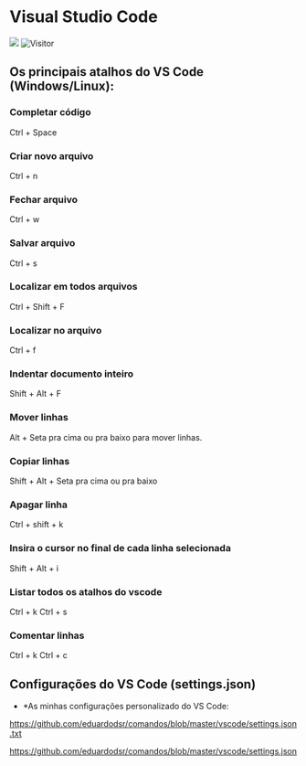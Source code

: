 # Visual Studio Code

[![](https://img.shields.io/badge/made_by-eduardodsr-green)](https://github.com/eduardods/)
![Visitor](https://visitor-badge.glitch.me/badge?page_id=eduardodsr.comandos)


## Os principais atalhos do VS Code (Windows/Linux):

### Completar código
Ctrl + Space

### Criar novo arquivo
Ctrl + n

### Fechar arquivo
Ctrl + w

### Salvar arquivo
Ctrl + s

### Localizar em todos arquivos
Ctrl + Shift + F

### Localizar no arquivo
Ctrl + f

### Indentar documento inteiro
Shift + Alt + F

### Mover linhas
Alt + Seta pra cima ou pra baixo para mover linhas.

### Copiar linhas
Shift + Alt + Seta pra cima ou pra baixo

### Apagar linha
Ctrl + shift + k

### Insira o cursor no final de cada linha selecionada
Shift + Alt + i

### Listar todos os atalhos do vscode
Ctrl + k Ctrl + s

### Comentar linhas
Ctrl + k Ctrl + c


## Configurações do VS Code (settings.json)

-   *As minhas configurações personalizado do VS Code:

https://github.com/eduardodsr/comandos/blob/master/vscode/settings.json.txt

https://github.com/eduardodsr/comandos/blob/master/vscode/settings.json
